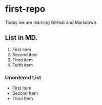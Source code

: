 # first-repo
Today we are learning GitHub and Markdown.

## List in MD.

1. First item
2. Second item
3. Third item
4. Forth item

### Unordered List

- First Item
- Second Item
- Third Item
